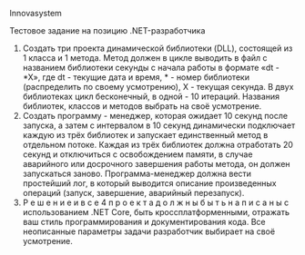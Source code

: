 Innovasystem

Тестовое задание на позицию .NET-разработчика

1. Создать три проекта динамической библиотеки (DLL), состоящей из
1 класса и 1 метода. Метод должен в цикле выводить в файл с
названием библиотеки секунды с начала работы в формате «dt - *X», 
где dt - текущие дата и время, * - номер библиотеки (распределить
по своему усмотрению), X - текущая секунда. В двух библиотеках
цикл бесконечный, в одной - 10 итераций. 
Названия библиотек, классов и методов выбрать на своё
усмотрение. 
2. Создать программу - менеджер, которая ожидает 10 секунд после
запуска, а затем с интервалом в 10 секунд динамически подключает
каждую из трёх библиотек и запускает единственный метод в
отдельном потоке. Каждая из трёх библиотек должна отработать 20 
секунд и отключиться с освобождением памяти, в случае
аварийного или досрочного завершения работы метода, он должен
запускаться заново. Программа-менеджер должна вести
простейший лог, в который выводится описание произведенных
операций (запуск, завершение, аварийный перезапуск). 
3. Р е ш е н и е и в с е 4 п р о е к т а д о л ж н ы б ы т ь н а п и с а н ы с
использованием .NET Core, быть кроссплатформенными, отражать
ваш стиль программирования и документирования кода. Все
неописанные параметры задачи разработчик выбирает на своё
усмотрение.
